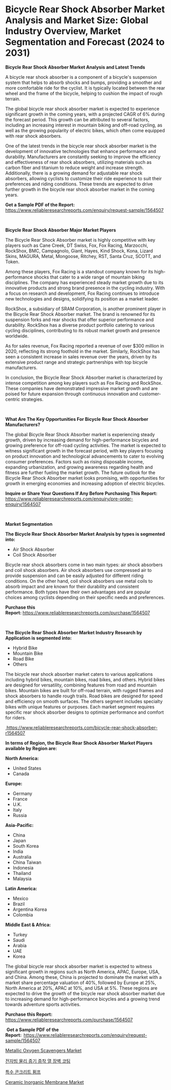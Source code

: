 <p><h1>Bicycle Rear Shock Absorber Market Analysis and Market Size: Global Industry Overview, Market Segmentation and Forecast (2024 to 2031)</h1></p><p><strong>Bicycle Rear Shock Absorber Market Analysis and Latest Trends</strong></p>
<p><p>A bicycle rear shock absorber is a component of a bicycle's suspension system that helps to absorb shocks and bumps, providing a smoother and more comfortable ride for the cyclist. It is typically located between the rear wheel and the frame of the bicycle, helping to cushion the impact of rough terrain.</p><p>The global bicycle rear shock absorber market is expected to experience significant growth in the coming years, with a projected CAGR of 6% during the forecast period. This growth can be attributed to several factors, including an increasing interest in mountain biking and off-road cycling, as well as the growing popularity of electric bikes, which often come equipped with rear shock absorbers.</p><p>One of the latest trends in the bicycle rear shock absorber market is the development of innovative technologies that enhance performance and durability. Manufacturers are constantly seeking to improve the efficiency and effectiveness of rear shock absorbers, utilizing materials such as carbon fiber and titanium to reduce weight and increase strength. Additionally, there is a growing demand for adjustable rear shock absorbers, allowing cyclists to customize their ride experience to suit their preferences and riding conditions. These trends are expected to drive further growth in the bicycle rear shock absorber market in the coming years.</p></p>
<p><strong>Get a Sample PDF of the Report:&nbsp;</strong> <a href="https://www.reliableresearchreports.com/enquiry/request-sample/1564507">https://www.reliableresearchreports.com/enquiry/request-sample/1564507</a></p>
<p>&nbsp;</p>
<p><strong>Bicycle Rear Shock Absorber Major Market Players</strong></p>
<p><p>The Bicycle Rear Shock Absorber market is highly competitive with key players such as Cane Creek, DT Swiss, Fox, Fox Racing, Marzocchi, RockShox, BMC, Campagnolo, Giant, Hayes, Kind Shock, Kona, Lizard Skins, MAGURA, Metal, Mongoose, Ritchey, RST, Santa Cruz, SCOTT, and Token.</p><p>Among these players, Fox Racing is a standout company known for its high-performance shocks that cater to a wide range of mountain biking disciplines. The company has experienced steady market growth due to its innovative products and strong brand presence in the cycling industry. With a focus on research and development, Fox Racing continues to introduce new technologies and designs, solidifying its position as a market leader.</p><p>RockShox, a subsidiary of SRAM Corporation, is another prominent player in the Bicycle Rear Shock Absorber market. The brand is renowned for its suspension forks and rear shocks that offer superior performance and durability. RockShox has a diverse product portfolio catering to various cycling disciplines, contributing to its robust market growth and presence worldwide.</p><p>As for sales revenue, Fox Racing reported a revenue of over $300 million in 2020, reflecting its strong foothold in the market. Similarly, RockShox has seen a consistent increase in sales revenue over the years, driven by its extensive product range and strategic partnerships with top bicycle manufacturers.</p><p>In conclusion, the Bicycle Rear Shock Absorber market is characterized by intense competition among key players such as Fox Racing and RockShox. These companies have demonstrated impressive market growth and are poised for future expansion through continuous innovation and customer-centric strategies.</p></p>
<p>&nbsp;</p>
<p><strong>What Are The Key Opportunities For Bicycle Rear Shock Absorber Manufacturers?</strong></p>
<p><p>The global Bicycle Rear Shock Absorber market is experiencing steady growth, driven by increasing demand for high-performance bicycles and growing preference for off-road cycling activities. The market is expected to witness significant growth in the forecast period, with key players focusing on product innovation and technological advancements to cater to evolving consumer preferences. Factors such as rising disposable income, expanding urbanization, and growing awareness regarding health and fitness are further fueling the market growth. The future outlook for the Bicycle Rear Shock Absorber market looks promising, with opportunities for growth in emerging economies and increasing adoption of electric bicycles.</p></p>
<p><strong>Inquire or Share Your Questions If Any Before Purchasing This Report:</strong> <a href="https://www.reliableresearchreports.com/enquiry/pre-order-enquiry/1564507">https://www.reliableresearchreports.com/enquiry/pre-order-enquiry/1564507</a></p>
<p>&nbsp;</p>
<p><strong>Market Segmentation</strong></p>
<p><strong>The Bicycle Rear Shock Absorber Market Analysis by types is segmented into:</strong></p>
<p><ul><li>Air Shock Absorber</li><li>Coil Shock Absorber</li></ul></p>
<p><p>Bicycle rear shock absorbers come in two main types: air shock absorbers and coil shock absorbers. Air shock absorbers use compressed air to provide suspension and can be easily adjusted for different riding conditions. On the other hand, coil shock absorbers use metal coils to absorb impact and are known for their durability and consistent performance. Both types have their own advantages and are popular choices among cyclists depending on their specific needs and preferences.</p></p>
<p><strong>Purchase this Report:&nbsp;</strong><a href="https://www.reliableresearchreports.com/purchase/1564507">https://www.reliableresearchreports.com/purchase/1564507</a></p>
<p>&nbsp;</p>
<p><strong>The Bicycle Rear Shock Absorber Market Industry Research by Application is segmented into:</strong></p>
<p><ul><li>Hybrid Bike</li><li>Mountain Bike</li><li>Road Bike</li><li>Others</li></ul></p>
<p><p>The bicycle rear shock absorber market caters to various applications including hybrid bikes, mountain bikes, road bikes, and others. Hybrid bikes are designed for versatility, combining features from road and mountain bikes. Mountain bikes are built for off-road terrain, with rugged frames and shock absorbers to handle rough trails. Road bikes are designed for speed and efficiency on smooth surfaces. The others segment includes specialty bikes with unique features or purposes. Each market segment requires specific rear shock absorber designs to optimize performance and comfort for riders.</p></p>
<p><a href="https://www.reliableresearchreports.com/bicycle-rear-shock-absorber-r1564507">&nbsp;https://www.reliableresearchreports.com/bicycle-rear-shock-absorber-r1564507</a></p>
<p><strong>In terms of Region, the Bicycle Rear Shock Absorber Market Players available by Region are:</strong></p>
<p>
    <p> <strong> North America: </strong>
        <ul>
            <li>United States</li>
            <li>Canada</li>
        </ul>
        </p> 
    <p> <strong> Europe: </strong>
        <ul>
            <li>Germany</li>
            <li>France</li>
            <li>U.K.</li>
            <li>Italy</li>
            <li>Russia</li>
        </ul>
        </p> 
    <p> <strong> Asia-Pacific: </strong>
        <ul>
            <li>China</li>
            <li>Japan</li>
            <li>South Korea</li>
            <li>India</li>
            <li>Australia</li>
            <li>China Taiwan</li>
            <li>Indonesia</li>
            <li>Thailand</li>
            <li>Malaysia</li>
        </ul>
        </p> 
    <p> <strong> Latin America: </strong>
        <ul>
            <li>Mexico</li>
            <li>Brazil</li>
            <li>Argentina Korea</li>
            <li>Colombia</li>
        </ul>
        </p> 
    <p> <strong> Middle East & Africa: </strong>
        <ul>
            <li>Turkey</li>
            <li>Saudi</li>
            <li>Arabia</li>
            <li>UAE</li>
            <li>Korea</li>
        </ul>
    </p>
    </p>
<p><p>The global bicycle rear shock absorber market is expected to witness significant growth in regions such as North America, APAC, Europe, USA, and China. Among these, China is projected to dominate the market with a market share percentage valuation of 40%, followed by Europe at 25%, North America at 20%, APAC at 10%, and USA at 5%. These regions are expected to drive the growth of the bicycle rear shock absorber market due to increasing demand for high-performance bicycles and a growing trend towards adventure sports activities.</p></p>
<p><strong>Purchase this Report: </strong><a href="https://www.reliableresearchreports.com/purchase/1564507">https://www.reliableresearchreports.com/purchase/1564507</a></p>
<p>&nbsp;<strong>Get a Sample PDF of the Report:&nbsp;&nbsp;</strong><a href="https://www.reliableresearchreports.com/enquiry/request-sample/1564507">https://www.reliableresearchreports.com/enquiry/request-sample/1564507</a></p>
<p><strong></strong></p>
<p><p><a href="https://github.com/zkngisync/Market-Research-Report-List-1/blob/main/metallic-oxygen-scavengers-market.md">Metallic Oxygen Scavengers Market</a></p><p><a href="https://github.com/amuji413411/Market-Research-Report-List-1/blob/main/2936153147118.md">전자빔 물리 증기 증착 열 장벽 코팅</a></p><p><a href="https://github.com/risastia4/Market-Research-Report-List-1/blob/main/3877291147119.md">특수 콘크리트 펌프</a></p><p><a href="https://github.com/brendafegmorris532/Market-Research-Report-List-1/blob/main/ceramic-inorganic-membrane-market.md">Ceramic Inorganic Membrane Market</a></p></p>
